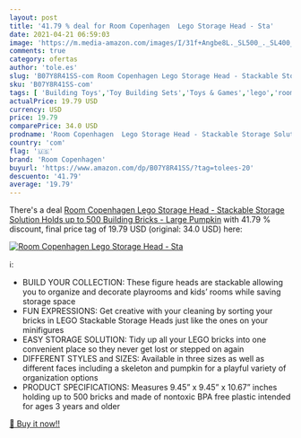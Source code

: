 ```yaml
---
layout: post
title: '41.79 % deal for Room Copenhagen  Lego Storage Head - Sta'
date: 2021-04-21 06:59:03
image: 'https://m.media-amazon.com/images/I/31f+Angbe8L._SL500_._SL400_.jpg'
comments: true
category: ofertas
author: 'tole.es'
slug: 'B07Y8R41SS-com Room Copenhagen Lego Storage Head - Stackable Storage...'
sku: 'B07Y8R41SS-com'
tags: [ 'Building Toys','Toy Building Sets','Toys & Games','lego','room copenhagen', ]
actualPrice: 19.79 USD
currency: USD
price: 19.79
comparePrice: 34.0 USD
prodname: 'Room Copenhagen  Lego Storage Head - Stackable Storage Solution  Holds up to 500 Building Bricks - Large  Pumpkin'
country: 'com'
flag: '🇺🇸'
brand: 'Room Copenhagen'
buyurl: 'https://www.amazon.com/dp/B07Y8R41SS/?tag=tolees-20'
descuento: '41.79'
average: '19.79'
---
```


There's a deal [Room Copenhagen  Lego Storage Head - Stackable Storage Solution  Holds up to 500 Building Bricks - Large  Pumpkin](https://www.amazon.com/dp/B07Y8R41SS/?tag=tolees-20)  with  41.79 % discount, final price tag of  19.79 USD (original: 34.0 USD) here:

[![Room Copenhagen  Lego Storage Head - Sta](https://m.media-amazon.com/images/I/31f+Angbe8L._SL500_._SL400_.jpg)](https://www.amazon.com/dp/B07Y8R41SS/?tag=tolees-20)

ℹ️:

- BUILD YOUR COLLECTION: These figure heads are stackable allowing you to organize and decorate playrooms and kids’ rooms while saving storage space
- FUN EXPRESSIONS: Get creative with your cleaning by sorting your bricks in LEGO Stackable Storage Heads just like the ones on your minifigures
- EASY STORAGE SOLUTION: Tidy up all your LEGO bricks into one convenient place so they never get lost or stepped on again
- DIFFERENT STYLES and SIZES: Available in three sizes as well as different faces including a skeleton and pumpkin for a playful variety of organization options
- PRODUCT SPECIFICATIONS: Measures 9.45” x 9.45” x 10.67” inches holding up to 500 bricks and made of nontoxic BPA free plastic intended for ages 3 years and older

[🛒 Buy it now!!](https://www.amazon.com/dp/B07Y8R41SS/?tag=tolees-20)
